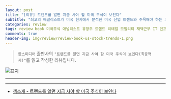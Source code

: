 ```yaml
---  
layout: post  
title: "[리뷰] 트렌드를 알면 지금 사야 할 미국 주식이 보인다"  
subtitle: "최고의 애널리스트가 미국 현지에서 분석한 미국 산업 트렌드와 주목해야 하는 기업 32"  
categories: review 
tags: review book 미국주식 애널리스트 유망주 트렌드 리테일 모빌리티 재택근무 IT 인프라 레저 금융 집콕 부동산        
comments: true  
header-img: img/review/review-book-us-stock-trends-1.png
---  
```

  
> `한스미디어` 출판사의 `"트렌드를 알면 지금 사야 할 미국 주식이 보인다(최중혁 저)"`를 읽고 작성한 리뷰입니다.  

![표지](https://theorydb.github.io/assets/img/review/review-book-us-stock-trends-1.png)  

---

---

* [책소개 - 트렌드를 알면 지금 사야 할 미국 주식이 보인다](http://www.yes24.com/Product/Goods/102726317)


